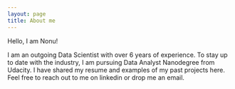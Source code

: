 ```yaml
---
layout: page
title: About me
---
```


Hello, I am Nonu!

I am an outgoing Data Scientist with over 6 years of experience. To stay up to date with the industry, I am pursuing Data Analyst Nanodegree from Udacity. I have shared my resume and examples of my past projects here. 
Feel free to reach out to me on linkedin or drop me an email.
